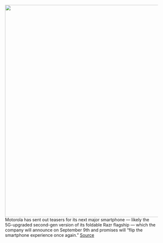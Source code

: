 <img src='https://cdn.vox-cdn.com/thumbor/SLeD8B3_8kbXZtkH5Op1afULm0g=/0x0:2040x1360/1200x800/filters:focal(857x517:1183x843)/cdn.vox-cdn.com/uploads/chorus_image/image/67194219/awhite_200210_3893_0023.0.jpg' width='700px' /><br/>
Motorola has sent out teasers for its next major smartphone — likely the 5G-upgraded second-gen version of its foldable Razr flagship — which the company will announce on September 9th and promises will “flip the smartphone experience once again.”
<a href='https://www.theverge.com/2020/8/12/21365326/motorola-5g-razr-event-rumor-invite-date-september-9'> Source <a/>